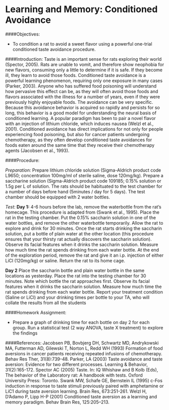 # Learning and Memory: Conditioned Avoidance

####Objectives:
*	To condition a rat to avoid a sweet flavor using a powerful one-trial conditioned taste avoidance procedure.

####Introduction:
Taste is an important sense for rats exploring their world (Spector, 2005).  Rats are unable to vomit, and therefore show neophobia for new flavors, consuming only a little to determine if it is safe.  If they become ill, they learn to avoid those foods. Conditioned taste avoidance is a powerful learning phenomenon, requiring only one exposure in many cases (Parker, 2003).  Anyone who has suffered food poisoning will understand how pervasive this effect can be, as they will often avoid those foods and flavors associated with the illness for a number of years, even if they were previously highly enjoyable foods.  The avoidance can be very specific.  Because this avoidance behavior is acquired so rapidly and persists for so long, this behavior is a good model for understanding the neural basis of conditioned learning.  A popular paradigm has been to pair a novel flavor with an injection of lithium chloride, which induces nausea (Welzl et al., 2001).   Conditioned avoidance has direct implications for not only for people experiencing food poisoning, but also for cancer patients undergoing chemotherapy, as they often develop conditioned taste avoidances for foods eaten around the same time that they receive their chemotherapy agents (Jacobsen et al., 1993).  

####Procedure:

*Preparation:*
Prepare lithium chloride solution (Sigma-Aldrich product code L9650; concentration 100mg/ml of sterile saline, dose 120mg/kg).  Prepare a saccharine solution (Sigma-Aldrich product code 109185; 0.15% solution or 1.5g per L of solution.  The rats should be habituated to the test chamber for a number of days before hand (5minutes / day for 5 days).  The test chamber should be equipped with 2 water bottles.

*Test:*
**Day 1:**
4-6 hours before the lab, remove the waterbottle from the rat’s homecage.
This procedure is adapted from (Swank et al., 1995).  Place the rat in the testing chamber.  Put the 0.15% saccharin solution in one of the water bottles, and remove the other waterbottle temporarily.  Allow the rat to explore and drink for 30 minutes.  Once the rat starts drinking the saccharin solution, put a bottle of plain water at the other location (this procedure ensures that your thirsty rat actually discovers the saccharin solution).  Observe its facial features when it drinks the saccharin solution. Measure how much time the rat spends drinking from each water bottle.  At the end of the exploration period, remove the rat and give it an i.p. injection of either LiCl (120mg/kg) or saline.  Return the rat to its home cage.

**Day 2**
Place the saccharin bottle and plain water bottle in the same locations as yesterday.  Place the rat into the testing chamber for 30 minutes.  Note which bottle the rat approaches first.  Observe its facial features when it drinks the saccharin solution. Measure how much time the rat spends drinking from each water bottle.  Report your treatment condition (Saline or LiCl) and your drinking times per bottle to your TA, who will collate the results from all the students

####Homework Assignment:
*	Prepare a graph of drinking time for each bottle on day 2 for each group.  Run a statistical test (2 way ANOVA, taste X treatment) to explore the findings

####References:
Jacobsen PB, Bovbjerg DH, Schwartz MD, Andrykowski MA, Futterman AD, Gilewski T, Norton L, Redd WH (1993) Formation of food aversions in cancer patients receiving repeated infusions of chemotherapy. Behav Res Ther, 31(8):739-48.
Parker, LA (2003) Taste avoidance and taste aversion: Evidence for two different processes. Learning & Behavior, 31(2):165-172.
Spector AC (2005) Taste. In: IQ Whishaw and B Kolb (Eds), The behavior of the Laboratory rat: A handbook with tests. Oxford University Press: Toronto.
Swank MW, Schafe GE, Bernstein IL (1995) c-Fos induction in response to taste stimuli previously paired with amphetamine or LiC1 during taste aversion learning. Brain Res, 673:251-261.
Welzl H, D’Adamo P, Lipp H-P (2001) Conditioned taste aversion as a learning and memory paradigm. Behav Brain Res, 125:205–213.
